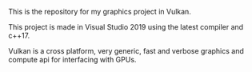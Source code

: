 This is the repository for my graphics project in Vulkan.

This project is made in Visual Studio 2019 using the latest compiler and c++17.

Vulkan is a cross platform, very generic, fast and verbose graphics and compute api for interfacing with GPUs.